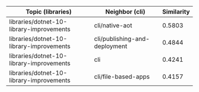 | Topic (libraries) | Neighbor (cli) | Similarity |
|-------------|-------------------|------------|
| libraries/dotnet-10-library-improvements | cli/native-aot | 0.5803 |
| libraries/dotnet-10-library-improvements | cli/publishing-and-deployment | 0.4844 |
| libraries/dotnet-10-library-improvements | cli | 0.4241 |
| libraries/dotnet-10-library-improvements | cli/file-based-apps | 0.4157 |
